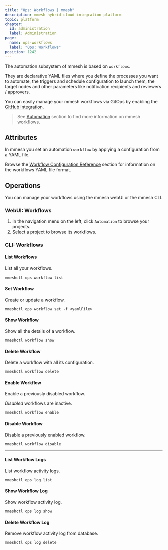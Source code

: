```yaml
---
title: "Ops: Workflows | mmesh"
description: mmesh hybrid cloud integration platform
topic: platform
chapter:
  id: administration
  label: Administration
page:
  name: ops-workflows
  label: "Ops: Workflows"
position: 1242
---
```


The automation subsystem of mmesh is based on `workflows`.

They are declarative YAML files where you define the processes you want to automate, the triggers and schedule configuration to launch them, the target nodes and other parameters like notification recipients and reviewers / approvers.

You can easily manage your mmesh workflows via GitOps by enabling the [GitHub integration](/docs/platform/administration/account#gitops).

> See [Automation](/docs/platform/automation/workflows) section to find more information on mmesh workflows.

## Attributes

In mmesh you set an automation `workflow` by applying a configuration from a YAML file.

Browse the [Workflow Configuration Reference](/docs/platform/reference/mmesh-workflow.yml) section for information on the workflows YAML file format.

## Operations

You can manage your workflows using the mmesh webUI or the mmesh CLI.

### WebUI: Workflows

1. In the navigation menu on the left, click `Automation` to browse your projects.
2. Select a project to browse its workflows.

### CLI: Workflows

#### List Workflows

List all your workflows.

```shell
mmeshctl ops workflow list
```

#### Set Workflow

Create or update a workflow.

```shell
mmeshctl ops workflow set -f <yamlFile>
```

#### Show Workflow

Show all the details of a workflow.

```shell
mmeshctl workflow show
```

#### Delete Workflow

Delete a workflow with all its configuration.

```shell
mmeshctl workflow delete
```

#### Enable Workflow

Enable a previously disabled workflow.

*Disabled* workflows are inactive.

```shell
mmeshctl workflow enable
```

#### Disable Workflow

Disable a previously enabled workflow.

```shell
mmeshctl workflow disable
```

***

#### List Workflow Logs

List workflow activity logs.

```shell
mmeshctl ops log list
```

#### Show Workflow Log

Show workflow activity log.

```shell
mmeshctl ops log show
```

#### Delete Workflow Log

Remove workflow activity log from database.

```shell
mmeshctl ops log delete
```
